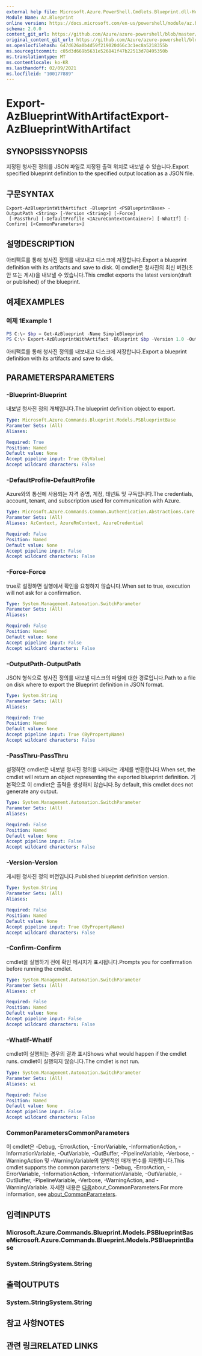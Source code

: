 ```yaml
---
external help file: Microsoft.Azure.PowerShell.Cmdlets.Blueprint.dll-Help.xml
Module Name: Az.Blueprint
online version: https://docs.microsoft.com/en-us/powershell/module/az.blueprint/export-azblueprintwithartifact
schema: 2.0.0
content_git_url: https://github.com/Azure/azure-powershell/blob/master/src/Blueprint/Blueprint/help/Export-AzBlueprintWithArtifact.md
original_content_git_url: https://github.com/Azure/azure-powershell/blob/master/src/Blueprint/Blueprint/help/Export-AzBlueprintWithArtifact.md
ms.openlocfilehash: 647d626a0b4d59f219020d66c3c1ec8a5218355b
ms.sourcegitcommit: c05d3d669b5631e526841f47b22513d78495350b
ms.translationtype: MT
ms.contentlocale: ko-KR
ms.lasthandoff: 02/09/2021
ms.locfileid: "100177889"
---
```

# <span data-ttu-id="6b399-101">Export-AzBlueprintWithArtifact</span><span class="sxs-lookup"><span data-stu-id="6b399-101">Export-AzBlueprintWithArtifact</span></span>

## <span data-ttu-id="6b399-102">SYNOPSIS</span><span class="sxs-lookup"><span data-stu-id="6b399-102">SYNOPSIS</span></span>
<span data-ttu-id="6b399-103">지정된 청사진 정의를 JSON 파일로 지정된 출력 위치로 내보낼 수 있습니다.</span><span class="sxs-lookup"><span data-stu-id="6b399-103">Export specified blueprint definition to the specified output location as a JSON file.</span></span> 

## <span data-ttu-id="6b399-104">구문</span><span class="sxs-lookup"><span data-stu-id="6b399-104">SYNTAX</span></span>

```
Export-AzBlueprintWithArtifact -Blueprint <PSBlueprintBase> -OutputPath <String> [-Version <String>] [-Force]
 [-PassThru] [-DefaultProfile <IAzureContextContainer>] [-WhatIf] [-Confirm] [<CommonParameters>]
```

## <span data-ttu-id="6b399-105">설명</span><span class="sxs-lookup"><span data-stu-id="6b399-105">DESCRIPTION</span></span>
<span data-ttu-id="6b399-106">아티팩트를 통해 청사진 정의를 내보내고 디스크에 저장합니다.</span><span class="sxs-lookup"><span data-stu-id="6b399-106">Export a blueprint definition with its artifacts and save to disk.</span></span> <span data-ttu-id="6b399-107">이 cmdlet은 청사진의 최신 버전(초안 또는 게시)을 내보낼 수 있습니다.</span><span class="sxs-lookup"><span data-stu-id="6b399-107">This cmdlet exports the latest version(draft or published) of the blueprint.</span></span>

## <span data-ttu-id="6b399-108">예제</span><span class="sxs-lookup"><span data-stu-id="6b399-108">EXAMPLES</span></span>

### <span data-ttu-id="6b399-109">예제 1</span><span class="sxs-lookup"><span data-stu-id="6b399-109">Example 1</span></span>
```powershell
PS C:\> $bp = Get-AzBlueprint -Name SimpleBlueprint
PS C:\> Export-AzBlueprintWithArtifact -Blueprint $bp -Version 1.0 -OutputPath C:\Blueprints
```

<span data-ttu-id="6b399-110">아티팩트를 통해 청사진 정의를 내보내고 디스크에 저장합니다.</span><span class="sxs-lookup"><span data-stu-id="6b399-110">Export a blueprint definition with its artifacts and save to disk.</span></span>

## <span data-ttu-id="6b399-111">PARAMETERS</span><span class="sxs-lookup"><span data-stu-id="6b399-111">PARAMETERS</span></span>

### <span data-ttu-id="6b399-112">-Blueprint</span><span class="sxs-lookup"><span data-stu-id="6b399-112">-Blueprint</span></span>
<span data-ttu-id="6b399-113">내보낼 청사진 정의 개체입니다.</span><span class="sxs-lookup"><span data-stu-id="6b399-113">The blueprint definition object to export.</span></span>

```yaml
Type: Microsoft.Azure.Commands.Blueprint.Models.PSBlueprintBase
Parameter Sets: (All)
Aliases:

Required: True
Position: Named
Default value: None
Accept pipeline input: True (ByValue)
Accept wildcard characters: False
```

### <span data-ttu-id="6b399-114">-DefaultProfile</span><span class="sxs-lookup"><span data-stu-id="6b399-114">-DefaultProfile</span></span>
<span data-ttu-id="6b399-115">Azure와의 통신에 사용되는 자격 증명, 계정, 테넌트 및 구독입니다.</span><span class="sxs-lookup"><span data-stu-id="6b399-115">The credentials, account, tenant, and subscription used for communication with Azure.</span></span>

```yaml
Type: Microsoft.Azure.Commands.Common.Authentication.Abstractions.Core.IAzureContextContainer
Parameter Sets: (All)
Aliases: AzContext, AzureRmContext, AzureCredential

Required: False
Position: Named
Default value: None
Accept pipeline input: False
Accept wildcard characters: False
```

### <span data-ttu-id="6b399-116">-Force</span><span class="sxs-lookup"><span data-stu-id="6b399-116">-Force</span></span>
<span data-ttu-id="6b399-117">true로 설정하면 실행에서 확인을 요청하지 않습니다.</span><span class="sxs-lookup"><span data-stu-id="6b399-117">When set to true, execution will not ask for a confirmation.</span></span>

```yaml
Type: System.Management.Automation.SwitchParameter
Parameter Sets: (All)
Aliases:

Required: False
Position: Named
Default value: None
Accept pipeline input: False
Accept wildcard characters: False
```

### <span data-ttu-id="6b399-118">-OutputPath</span><span class="sxs-lookup"><span data-stu-id="6b399-118">-OutputPath</span></span>
<span data-ttu-id="6b399-119">JSON 형식으로 청사진 정의를 내보낼 디스크의 파일에 대한 경로입니다.</span><span class="sxs-lookup"><span data-stu-id="6b399-119">Path to a file on disk where to export the Blueprint definition in JSON format.</span></span>

```yaml
Type: System.String
Parameter Sets: (All)
Aliases:

Required: True
Position: Named
Default value: None
Accept pipeline input: True (ByPropertyName)
Accept wildcard characters: False
```

### <span data-ttu-id="6b399-120">-PassThru</span><span class="sxs-lookup"><span data-stu-id="6b399-120">-PassThru</span></span>
<span data-ttu-id="6b399-121">설정하면 cmdlet은 내보낼 청사진 정의를 나타내는 개체를 반환합니다.</span><span class="sxs-lookup"><span data-stu-id="6b399-121">When set, the cmdlet will return an object representing the exported blueprint definition.</span></span> <span data-ttu-id="6b399-122">기본적으로 이 cmdlet은 출력을 생성하지 않습니다.</span><span class="sxs-lookup"><span data-stu-id="6b399-122">By default, this cmdlet does not generate any output.</span></span>

```yaml
Type: System.Management.Automation.SwitchParameter
Parameter Sets: (All)
Aliases:

Required: False
Position: Named
Default value: None
Accept pipeline input: False
Accept wildcard characters: False
```

### <span data-ttu-id="6b399-123">-Version</span><span class="sxs-lookup"><span data-stu-id="6b399-123">-Version</span></span>
<span data-ttu-id="6b399-124">게시된 청사진 정의 버전입니다.</span><span class="sxs-lookup"><span data-stu-id="6b399-124">Published blueprint definition version.</span></span>

```yaml
Type: System.String
Parameter Sets: (All)
Aliases:

Required: False
Position: Named
Default value: None
Accept pipeline input: True (ByPropertyName)
Accept wildcard characters: False
```

### <span data-ttu-id="6b399-125">-Confirm</span><span class="sxs-lookup"><span data-stu-id="6b399-125">-Confirm</span></span>
<span data-ttu-id="6b399-126">cmdlet을 실행하기 전에 확인 메시지가 표시됩니다.</span><span class="sxs-lookup"><span data-stu-id="6b399-126">Prompts you for confirmation before running the cmdlet.</span></span>

```yaml
Type: System.Management.Automation.SwitchParameter
Parameter Sets: (All)
Aliases: cf

Required: False
Position: Named
Default value: None
Accept pipeline input: False
Accept wildcard characters: False
```

### <span data-ttu-id="6b399-127">-WhatIf</span><span class="sxs-lookup"><span data-stu-id="6b399-127">-WhatIf</span></span>
<span data-ttu-id="6b399-128">cmdlet이 실행되는 경우의 결과 표시</span><span class="sxs-lookup"><span data-stu-id="6b399-128">Shows what would happen if the cmdlet runs.</span></span> <span data-ttu-id="6b399-129">cmdlet이 실행되지 않습니다.</span><span class="sxs-lookup"><span data-stu-id="6b399-129">The cmdlet is not run.</span></span>

```yaml
Type: System.Management.Automation.SwitchParameter
Parameter Sets: (All)
Aliases: wi

Required: False
Position: Named
Default value: None
Accept pipeline input: False
Accept wildcard characters: False
```

### <span data-ttu-id="6b399-130">CommonParameters</span><span class="sxs-lookup"><span data-stu-id="6b399-130">CommonParameters</span></span>
<span data-ttu-id="6b399-131">이 cmdlet은 -Debug, -ErrorAction, -ErrorVariable, -InformationAction, -InformationVariable, -OutVariable, -OutBuffer, -PipelineVariable, -Verbose, -WarningAction 및 -WarningVariable의 일반적인 매개 변수를 지원합니다.</span><span class="sxs-lookup"><span data-stu-id="6b399-131">This cmdlet supports the common parameters: -Debug, -ErrorAction, -ErrorVariable, -InformationAction, -InformationVariable, -OutVariable, -OutBuffer, -PipelineVariable, -Verbose, -WarningAction, and -WarningVariable.</span></span> <span data-ttu-id="6b399-132">자세한 내용은 [다음](http://go.microsoft.com/fwlink/?LinkID=113216)about_CommonParameters.</span><span class="sxs-lookup"><span data-stu-id="6b399-132">For more information, see [about_CommonParameters](http://go.microsoft.com/fwlink/?LinkID=113216).</span></span>

## <span data-ttu-id="6b399-133">입력</span><span class="sxs-lookup"><span data-stu-id="6b399-133">INPUTS</span></span>

### <span data-ttu-id="6b399-134">Microsoft.Azure.Commands.Blueprint.Models.PSBlueprintBase</span><span class="sxs-lookup"><span data-stu-id="6b399-134">Microsoft.Azure.Commands.Blueprint.Models.PSBlueprintBase</span></span>

### <span data-ttu-id="6b399-135">System.String</span><span class="sxs-lookup"><span data-stu-id="6b399-135">System.String</span></span>

## <span data-ttu-id="6b399-136">출력</span><span class="sxs-lookup"><span data-stu-id="6b399-136">OUTPUTS</span></span>

### <span data-ttu-id="6b399-137">System.String</span><span class="sxs-lookup"><span data-stu-id="6b399-137">System.String</span></span>

## <span data-ttu-id="6b399-138">참고 사항</span><span class="sxs-lookup"><span data-stu-id="6b399-138">NOTES</span></span>

## <span data-ttu-id="6b399-139">관련 링크</span><span class="sxs-lookup"><span data-stu-id="6b399-139">RELATED LINKS</span></span>
